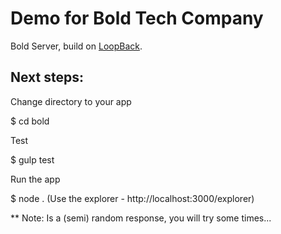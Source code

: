 # Demo for Bold Tech Company

Bold Server, build on [LoopBack](http://loopback.io).

## Next steps:

Change directory to your app

$ cd bold

Test

$ gulp test

Run the app

$ node . (Use the explorer - http://localhost:3000/explorer)

** Note: Is a (semi) random response, you will try some times...

